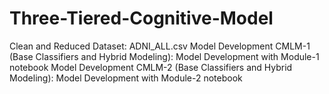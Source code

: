 # Three-Tiered-Cognitive-Model
Clean and Reduced Dataset: ADNI_ALL.csv
Model Development CMLM-1 (Base Classifiers and Hybrid Modeling): Model Development with Module-1 notebook
Model Development CMLM-2 (Base Classifiers and Hybrid Modeling): Model Development with Module-2 notebook
